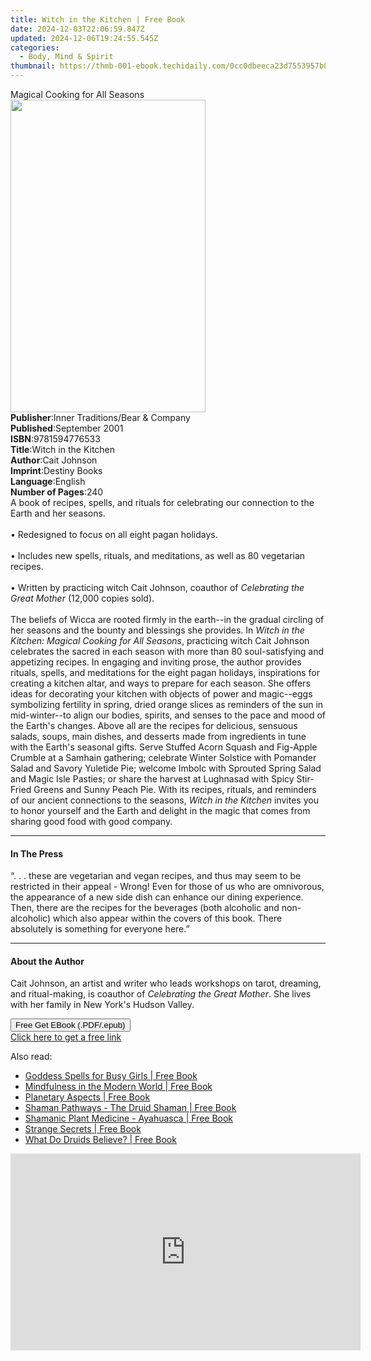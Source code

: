 ```yaml
---
title: Witch in the Kitchen | Free Book
date: 2024-12-03T22:06:59.847Z
updated: 2024-12-06T19:24:55.545Z
categories:
  - Body, Mind & Spirit
thumbnail: https://thmb-001-ebook.techidaily.com/0cc0dbeeca23d7553957b8f0222b186b01fc0d20eb7e6cc4d9384d16c79c5d72.jpg
---
```

<main id="book-container">
  <div class="flex flex-col">
    <div class="book-brief flex-1 py-6 px-4 sm:p-6 md:py-10 md:px-8">
      <!-- brief-->
      <div class="book-brief-main">Magical Cooking for All Seasons</div>
    </div>
    <div
      class="book-meta-info flex-1 grid gap-4 col-start-1 col-end-3 row-start-1 sm:mb-6 sm:grid-cols-4 lg:gap-6 lg:col-start-2 lg:row-end-6 lg:row-span-6 lg:mb-0"
    >
      <div
        class="book-meta-info-left place-content-center mt-4 p-4 text-sm leading-6 col-start-2 col-span-2 dark:text-slate-400"
      >
        <img
          class="w-full h-500 object-cover rounded-lg sm:h-255 sm:col-span-2 lg:col-span-full"
          src="https://img-001-ebook.techidaily.com/de316be0340d2d9baec8c68d7502d020e4557490b1443dddb0ca9b8103a6d525.jpg"
          alt=""
          width="312"
          height="500"
        />
      </div>
      <div
        class="book-meta-info-right mt-2 col-start-1 row-start-2 col-span-3 self-center"
      >
        <!-- meta data  -->
        <div class="flex flex-col px-4 md:px-8">
          <div class="flex-1">
            <strong>Publisher</strong>:<span class="px-2"
              >Inner Traditions/Bear &amp; Company</span
            >
          </div>
          <div class="flex-1">
            <strong>Published</strong>:<span class="px-2">September 2001</span>
          </div>
          <div class="flex-1">
            <strong>ISBN</strong>:<span class="px-2">9781594776533</span>
          </div>
          <div class="flex-1">
            <strong>Title</strong>:<span class="px-2"
              >Witch in the Kitchen</span
            >
          </div>
          <div class="flex-1">
            <strong>Author</strong>:<span class="px-2">Cait Johnson</span>
          </div>
          <div class="flex-1">
            <strong>Imprint</strong>:<span class="px-2">Destiny Books</span>
          </div>
          <div class="flex-1">
            <strong>Language</strong>:<span class="px-2">English</span>
          </div>
          <div class="flex-1">
            <strong>Number of Pages</strong>:<span class="px-2">240</span>
          </div>
        </div>
      </div>
    </div>
    <div class="book-description flex-1 py-6 px-4 sm:p-6 md:py-10 md:px-8">
      <div class="book-description-main">
        <div accordion-content="" id="description">
          A book of recipes, spells, and rituals for celebrating our connection
          to the Earth and her seasons. <br /><br />• Redesigned to focus on all
          eight pagan holidays. <br /><br />• Includes new spells, rituals, and
          meditations, as well as 80 vegetarian recipes. <br /><br />• Written
          by practicing witch Cait Johnson, coauthor of
          <i>Celebrating the Great Mother</i> (12,000 copies sold).
          <br /><br />The beliefs of Wicca are rooted firmly in the earth--in
          the gradual circling of her seasons and the bounty and blessings she
          provides. In
          <i>Witch in the Kitchen: Magical Cooking for All Seasons</i>,
          practicing witch Cait Johnson celebrates the sacred in each season
          with more than 80 soul-satisfying and appetizing recipes. In engaging
          and inviting prose, the author provides rituals, spells, and
          meditations for the eight pagan holidays, inspirations for creating a
          kitchen altar, and ways to prepare for each season. She offers ideas
          for decorating your kitchen with objects of power and magic--eggs
          symbolizing fertility in spring, dried orange slices as reminders of
          the sun in mid-winter--to align our bodies, spirits, and senses to the
          pace and mood of the Earth's changes. Above all are the recipes for
          delicious, sensuous salads, soups, main dishes, and desserts made from
          ingredients in tune with the Earth's seasonal gifts. Serve Stuffed
          Acorn Squash and Fig-Apple Crumble at a Samhain gathering; celebrate
          Winter Solstice with Pomander Salad and Savory Yuletide Pie; welcome
          Imbolc with Sprouted Spring Salad and Magic Isle Pasties; or share the
          harvest at Lughnasad with Spicy Stir-Fried Greens and Sunny Peach Pie.
          With its recipes, rituals, and reminders of our ancient connections to
          the seasons, <i>Witch in the Kitchen</i> invites you to honor yourself
          and the Earth and delight in the magic that comes from sharing good
          food with good company.
        </div>
        <div class="accordion-fader"></div>
      </div>
    </div>
    <div class="book-excerpts flex-1 py-6 px-4 sm:p-6 md:py-10 md:px-8">
      <!-- excerpts-->
      <div class="book-excerpts-main">
        <hr />
        <h4 class="placeholder placeholder-heading">
          <span>In The Press</span>
        </h4>
        <p>
          “. . . these are vegetarian and vegan recipes, and thus may seem to be
          restricted in their appeal - Wrong! Even for those of us who are
          omnivorous, the appearance of a new side dish can enhance our dining
          experience. Then, there are the recipes for the beverages (both
          alcoholic and non-alcoholic) which also appear within the covers of
          this book. There absolutely is something for everyone here.”
        </p>
      </div>
    </div>
    <div class="book-about-author flex-1 py-6 px-4 sm:p-6 md:py-10 md:px-8">
      <!-- about author-->
      <div class="book-main-author-main">
        <hr />
        <h4 class="placeholder placeholder-heading">
          <span>About the Author</span>
        </h4>
        <p>
          Cait Johnson, an artist and writer who leads workshops on tarot,
          dreaming, and ritual-making, is coauthor of
          <i>Celebrating the Great Mother</i>. She lives with her family in New
          York's Hudson Valley.
        </p>
      </div>
    </div>
    <div class="book-free-get flex-1 py-6 px-4 sm:p-6 md:py-10 md:px-8">
      <button
        id="btn-free-get"
        class="bg-blue-500 hover:bg-blue-700 text-white font-bold py-2 px-4 rounded"
      >
        Free Get EBook (.PDF/.epub)
      </button>
      <div id="countdown-display" class="px-2 text-lg mt-2"></div>
      <a
        id="free-link"
        class="hidden bg-blue-500 hover:bg-blue-700 text-white font-bold py-2 px-4 rounded"
        href="https://www.ebooks.com/en-us/book/95782717/witch-in-the-kitchen/cait-johnson/"
        target="_blank"
        >Click here to get a free link</a
      >
    </div>
    <script>
      let countdownTime = 0;
      let countdownInterval = null;
      document
        .getElementById('btn-free-get')
        .addEventListener('click', startCountdown);
      function startCountdown() {
        countdownTime = new Date().getTime() + 60000 * 3;
        countdownInterval = setInterval(updateCountdown, 1000);
        document.getElementById('btn-free-get').disabled = true;
        document
          .getElementById('btn-free-get')
          .classList.add('bg-gray-500', 'cursor-not-allowed');
      }
      function updateCountdown() {
        let currentTime = new Date().getTime();
        let timeLeft = countdownTime - currentTime;
        let secondsLeft = Math.floor(timeLeft / 1000);
        document.getElementById('countdown-display').innerHTML =
          `Remaining time: ${secondsLeft} seconds.`;
        if (secondsLeft <= 0) {
          clearInterval(countdownInterval);
          document.getElementById('btn-free-get').classList.add('hidden');
          document.getElementById('free-link').classList.remove('hidden');
          document.getElementById('countdown-display').innerHTML = '';
        }
      }
    </script>
  </div>
</main>

<ins class="adsbygoogle"
      style="display:block"
      data-ad-client="ca-pub-7571918770474297"
      data-ad-slot="8358498916"
      data-ad-format="auto"
      data-full-width-responsive="true"></ins>
    

<span class="atpl-alsoreadstyle">Also read:</span>
<div><ul>
<li><a href="https://novels-ebooks.techidaily.com/1583035-9781609259136-goddess-spells-for-busy-girls/"><u>Goddess Spells for Busy Girls | Free Book</u></a></li>
<li><a href="https://novels-ebooks.techidaily.com/1584983-9781466847323-mindfulness-in-the-modern-world/"><u>Mindfulness in the Modern World | Free Book</u></a></li>
<li><a href="https://novels-ebooks.techidaily.com/1583036-9780892545957-planetary-aspects/"><u>Planetary Aspects | Free Book</u></a></li>
<li><a href="https://novels-ebooks.techidaily.com/1582392-9781780996165-shaman-pathways-the-druid-shaman/"><u>Shaman Pathways - The Druid Shaman | Free Book</u></a></li>
<li><a href="https://novels-ebooks.techidaily.com/1582393-9781782792482-shamanic-plant-medicine-ayahuasca/"><u>Shamanic Plant Medicine - Ayahuasca | Free Book</u></a></li>
<li><a href="https://novels-ebooks.techidaily.com/158847-9780743482011-strange-secrets/"><u>Strange Secrets | Free Book</u></a></li>
<li><a href="https://novels-ebooks.techidaily.com/1586530-9781847089434-what-do-druids-believe/"><u>What Do Druids Believe? | Free Book</u></a></li>
</ul></div>

<!-- affiliate ads begin -->
<iframe width="560" height="315" src="https://www.youtube.com/embed/NTQGoOOiJzs?si=zbZwflEfXgBY3qbs" title="YouTube video player" frameborder="0" allow="accelerometer; autoplay; clipboard-write; encrypted-media; gyroscope; picture-in-picture; web-share" referrerpolicy="strict-origin-when-cross-origin" allowfullscreen></iframe>
<!-- affiliate ads end -->


